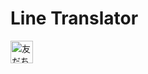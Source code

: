 # Line Translator
<a data-v-6fa6a74a="" href="https://lin.ee/QnkEHJH5"><img data-v-6fa6a74a="" src="https://scdn.line-apps.com/n/line_add_friends/btn/ja.png" alt="友だち追加" height="36" border="0"></a>
